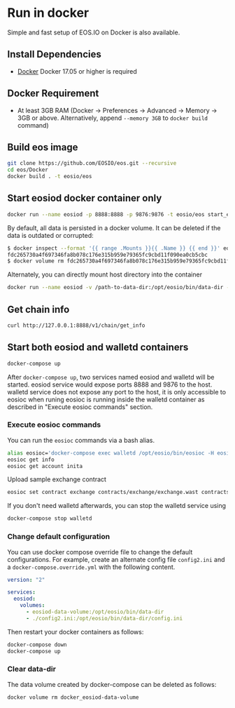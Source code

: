 # Run in docker

Simple and fast setup of EOS.IO on Docker is also available.

## Install Dependencies
 - [Docker](https://docs.docker.com) Docker 17.05 or higher is required

## Docker Requirement
 - At least 3GB RAM (Docker -> Preferences -> Advanced -> Memory -> 3GB or above.  Alternatively, append `--memory 3GB` to `docker build` command)
 
## Build eos image

```bash
git clone https://github.com/EOSIO/eos.git --recursive
cd eos/Docker
docker build . -t eosio/eos
```

## Start eosiod docker container only

```bash
docker run --name eosiod -p 8888:8888 -p 9876:9876 -t eosio/eos start_eosiod.sh arg1 arg2
```

By default, all data is persisted in a docker volume. It can be deleted if the data is outdated or corrupted:
``` bash
$ docker inspect --format '{{ range .Mounts }}{{ .Name }} {{ end }}' eosiod
fdc265730a4f697346fa8b078c176e315b959e79365fc9cbd11f090ea0cb5cbc
$ docker volume rm fdc265730a4f697346fa8b078c176e315b959e79365fc9cbd11f090ea0cb5cbc
```

Alternately, you can directly mount host directory into the container
```bash
docker run --name eosiod -v /path-to-data-dir:/opt/eosio/bin/data-dir -p 8888:8888 -p 9876:9876 -t eosio/eos start_eosiod.sh arg1 arg2
```

## Get chain info

```bash
curl http://127.0.0.1:8888/v1/chain/get_info
```

## Start both eosiod and walletd containers

```bash
docker-compose up
```

After `docker-compose up`, two services named eosiod and walletd will be started. eosiod service would expose ports 8888 and 9876 to the host. walletd service does not expose any port to the host, it is only accessible to eosioc when runing eosioc is running inside the walletd container as described in "Execute eosioc commands" section.


### Execute eosioc commands

You can run the `eosioc` commands via a bash alias.

```bash
alias eosioc='docker-compose exec walletd /opt/eosio/bin/eosioc -H eosiod'
eosioc get info
eosioc get account inita
```

Upload sample exchange contract

```bash
eosioc set contract exchange contracts/exchange/exchange.wast contracts/exchange/exchange.abi
```

If you don't need walletd afterwards, you can stop the walletd service using

```bash
docker-compose stop walletd
```
### Change default configuration

You can use docker compose override file to change the default configurations. For example, create an alternate config file `config2.ini` and a `docker-compose.override.yml` with the following content.

```yaml
version: "2"

services:
  eosiod:
    volumes:
      - eosiod-data-volume:/opt/eosio/bin/data-dir
      - ./config2.ini:/opt/eosio/bin/data-dir/config.ini
```

Then restart your docker containers as follows:

```bash
docker-compose down
docker-compose up
```

### Clear data-dir
The data volume created by docker-compose can be deleted as follows:

```bash
docker volume rm docker_eosiod-data-volume
```
